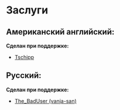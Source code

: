 # Заслуги

## Американский английский:

**Сделан при поддержке:**

* [Tschipp](https://github.com/Tschipp)

## Русский:

**Сделан при поддержке:**

* [The_BadUser (vanja-san)](https://github.com/vanja-san)